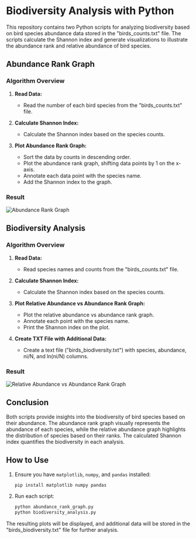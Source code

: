 # Biodiversity Analysis with Python

This repository contains two Python scripts for analyzing biodiversity based on bird species abundance data stored in the "birds_counts.txt" file. The scripts calculate the Shannon index and generate visualizations to illustrate the abundance rank and relative abundance of bird species.

## Abundance Rank Graph

### Algorithm Overview

1. **Read Data:**
   - Read the number of each bird species from the "birds_counts.txt" file.

2. **Calculate Shannon Index:**
   - Calculate the Shannon index based on the species counts.

3. **Plot Abundance Rank Graph:**
   - Sort the data by counts in descending order.
   - Plot the abundance rank graph, shifting data points by 1 on the x-axis.
   - Annotate each data point with the species name.
   - Add the Shannon index to the graph.

### Result
![Abundance Rank Graph](abundance_rank_graph.png)

## Biodiversity Analysis

### Algorithm Overview

1. **Read Data:**
   - Read species names and counts from the "birds_counts.txt" file.

2. **Calculate Shannon Index:**
   - Calculate the Shannon index based on the species counts.

3. **Plot Relative Abundance vs Abundance Rank Graph:**
   - Plot the relative abundance vs abundance rank graph.
   - Annotate each point with the species name.
   - Print the Shannon index on the plot.

4. **Create TXT File with Additional Data:**
   - Create a text file ("birds_biodiversity.txt") with species, abundance, ni/N, and ln(ni/N) columns.

### Result
![Relative Abundance vs Abundance Rank Graph](relative_abundance_graph.png)

## Conclusion

Both scripts provide insights into the biodiversity of bird species based on their abundance. The abundance rank graph visually represents the abundance of each species, while the relative abundance graph highlights the distribution of species based on their ranks. The calculated Shannon index quantifies the biodiversity in each analysis.

## How to Use

1. Ensure you have `matplotlib`, `numpy`, and `pandas` installed:

   ```bash
   pip install matplotlib numpy pandas
   ```

2. Run each script:

   ```bash
   python abundance_rank_graph.py
   python biodiversity_analysis.py
   ```

The resulting plots will be displayed, and additional data will be stored in the "birds_biodiversity.txt" file for further analysis.
